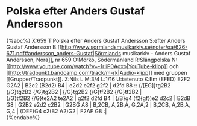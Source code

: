 # Polska efter Anders Gustaf Andersson

{%abc%}
X:659
T:Polska efter Anders Gustaf Andersson
S:efter Anders Gustaf Andersson
B:[[http://www.sormlandsmusikarkiv.se/noter/oa/626-671.pdf#andersson_anders-Gustaf|Sörmlands musikarkiv - Anders Gustaf Andersson, Nora]], nr 659
O:Mörkö, Södermanland
R:Slängpolska
N:[[http://www.youtube.com/watch?v=-1rIiP0Aoxo|YouTube-klipp]] och [[http://tradpunkt.bandcamp.com/track/m-rk|Audio-klipp]] med gruppen [[Grupper/Tradpunkt]]. 
Z:Nils L
M:3/4
L:1/16
U:t=tenuto
K:Em
(EFED) E2F2 G2A2 | B2c2 (B2d2) B4 | e2d2 e2f2 g2f2 | d2fd B8 ::
{/[EG]}tg2B2 {/G}tg2B2 {/G}tg2B2 | {/G}tg2B2 {/G}tf2B2 {/G}tf2B2 | \
{/G}tf2B2 {/G}te2A2 te2A2 | g2f2 d2fd B4 | 
{/B}g4 (f2{gf})e2 d2c2 | B2dB G8 | G2B2 e2d2 c2B2 | G2BG A8 | B,2CB, A,2B,A, G,2A,2 | 
B,2CB, A,2B,A, G,4 | {DEF}G4 c2(B2 A2)G2 | F2AF G8 :|  
{%endabc%}
